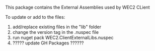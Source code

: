 This package contains the External Assemblies used by WEC2 CLient

To update or add to the files:

 1) add/replace existing files in the "lib" folder 
 2) change the version tag in the .nuspec file
 3) run nuget pack WEC2.ClientExternalLibs.nuspec
 4) ????? update GH Packages ??????